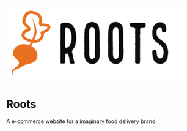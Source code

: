 <div style="{background-color:#FFFF}">
  <img src="images/roots_logo_3.png" height="200">
 </div>

# Roots
A e-commerce website for a imaginary food delivery brand.
